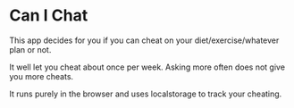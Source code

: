 # Can I Chat

This app decides for you if you can cheat on your diet/exercise/whatever plan or not.

It well let you cheat about once per week. Asking more often does not give you more cheats.

It runs purely in the browser and uses localstorage to track your cheating.
